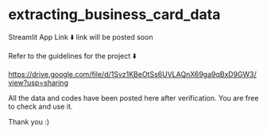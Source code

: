 # extracting_business_card_data

Streamlit App Link ⬇️
link will be posted soon

Refer to the guidelines for the project ⬇️

https://drive.google.com/file/d/1Svz1KBeOtSs6UVLAQnX69ga9qBxD9GW3/view?usp=sharing

All the data and codes have been posted here after verification.
You are free to check and use it.

Thank you :)
